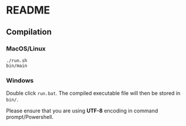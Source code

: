# README

## Compilation

### MacOS/Linux

```shell
./run.sh
bin/main
```

### Windows

Double click `run.bat`. The compiled executable file will then be stored in `bin/`.

Please ensure that you are using **UTF-8** encoding in command prompt/Powershell.